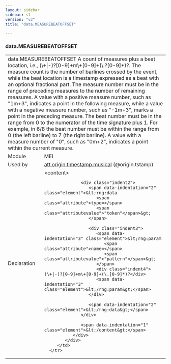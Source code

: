 ```yaml
---
layout: sidebar
sidebar: s1
version: "v3"
title: "data.MEASUREBEATOFFSET"

---
```


<div class="macroSpec">
   <h3 id="data.MEASUREBEATOFFSET">data.MEASUREBEATOFFSET</h3>
   <table class="wovenodd">
      <tr>
         <td colspan="2" class="wovenodd-col2">
            <span class="label">data.MEASUREBEATOFFSET</span> A count of measures plus a beat location, i.e., (\+|-)?[0-9]+m\+[0-9]+(\.?[0-9]*)?.
            The
            measure count is the number of barlines crossed by the event, while the beat location
            is a
            timestamp expressed as a beat with an optional fractional part. The measure number
            must be
            in the range of preceding measures to the number of remaining measures. A value with
            a
            positive measure number, such as "1m+3", indicates a point in the following measure,
            while a
            value with a negative measure number, such as "-1m+3", marks a point in the preceding
            measure. The beat number must be in the range from 0 to the numerator of the time
            signature
            plus 1. For example, in 6/8 the beat number must be within the range from 0 (the left
            barline) to 7 (the right barline). A value with a measure number of "0", such as "0m+2",
            indicates a point within the current measure.
         </td>
      </tr>
      <tr>
         <td class="wovenodd-col1">
            <span class="label" lang="en">Module</span>
         </td>
         <td class="wovenodd-col2">MEI</td>
      </tr>
      <tr>
         <td class="wovenodd-col1">
            <span class="label" lang="en">Used by</span>
         </td>
         <td class="wovenodd-col2">
            <div class="parent">
               <a class="link_odd_classSpec" href="/{{ page.version }}/att.origin.timestamp.musical">att.origin.timestamp.musical</a> (@origin.tstamp)
            </div>
         </td>
      </tr>
      <tr>
         <td class="wovenodd-col1">
            <span class="label" lang="en">Declaration</span>
         </td>
         <td class="wovenodd-col2">
            <div xml:space="preserve" class="pre">
               <div class="indent1">
                  <span data-indentation="1" class="element">&lt;content&gt;</span>
                  
                  <div class="indent2">
                     <span data-indentation="2" class="element">&lt;rng:data 
                        <span class="attribute">type=</span>
                        <span class="attributevalue">"token"</span>&gt;
                     </span>
                     
                     <div class="indent3">
                        <span data-indentation="3" class="element">&lt;rng:param 
                           <span class="attribute">name=</span>
                           <span class="attributevalue">"pattern"</span>&gt;
                        </span>
                        <div class="indent4">(\+|-)?[0-9]+m\+[0-9]+(\.[0-9]*)?</div>
                        <span data-indentation="3" class="element">&lt;/rng:param&gt;</span>
                     </div>
                     
                     <span data-indentation="2" class="element">&lt;/rng:data&gt;</span>
                  </div>
                  
                  <span data-indentation="1" class="element">&lt;/content&gt;</span>
               </div>
            </div>
         </td>
      </tr>
   </table>
</div>